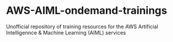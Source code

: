 # AWS-AIML-ondemand-trainings
Unofficial repository of training resources for the AWS Artificial Intelligennce &amp; Machine Learning (AIML) services
